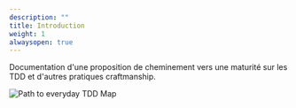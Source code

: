 ```yaml
---
description: ""
title: Introduction
weight: 1
alwaysopen: true
---
```


Documentation d'une proposition de cheminement vers une maturité sur les TDD et d'autres pratiques craftmanship.

![Path to everyday TDD Map](/path-to-tdd/img/introduction/path-to-tdd.png)
